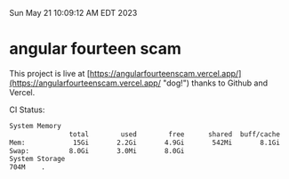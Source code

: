 Sun May 21 10:09:12 AM EDT 2023

# angular fourteen scam


This project is live at [https://angularfourteenscam.vercel.app/](https://angularfourteenscam.vercel.app/ "dog!") thanks to Github and Vercel.

CI Status: 

```bash
System Memory
               total        used        free      shared  buff/cache   available
Mem:            15Gi       2.2Gi       4.9Gi       542Mi       8.1Gi        12Gi
Swap:          8.0Gi       3.0Mi       8.0Gi
System Storage
704M	.
```
```bash

